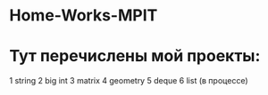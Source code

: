 # Home-Works-MPIT
# Тут перечислены мой проекты:
1 string
2 big int
3 matrix
4 geometry
5 deque
6 list (в процессе)
